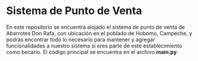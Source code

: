 # Sistema de Punto de Venta
En este repositorio se encuentra alojado el sistema de punto de venta de Abarrotes Don Rafa, con ubicación en el poblado de Hobomo, Campeche, y podrás encontrar todo lo necesario para mantener y agregar funcionalidades a nuestro sistema si eres parte de este establecimiento como becario. El código principal se encuentra en el archivo **main.py**.